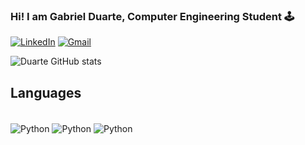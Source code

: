 ### Hi! I am Gabriel Duarte, Computer Engineering Student 🕹️

[![LinkedIn](https://img.shields.io/badge/LinkedIn-0077B5?style=for-the-badge&logo=linkedin&logoColor=white)](www.linkedin.com/in/gabriel-duarte-santos-b326aa199)
[![Gmail](https://img.shields.io/badge/Gmail-D14836?style=for-the-badge&logo=gmail&logoColor=white)](mailto:gabrielduartera07@gmail.com)

![Duarte GitHub stats](https://github-readme-stats.vercel.app/api?username=Duarte-G&show_icons=true&theme=tokyonight)

## Languages

<div style="display: inline_block"><br/>
    <img align="center" alt="Python" src="https://img.shields.io/badge/Python-14354C?style=for-the-badge&logo=python&logoColor=white">
    <img align="center" alt="Python" src="https://img.shields.io/badge/C%2B%2B-00599C?style=for-the-badge&logo=c%2B%2B&logoColor=white">
    <img align="center" alt="Python" src="https://img.shields.io/badge/C-00599C?style=for-the-badge&logo=c&logoColor=white">
</div><br/>

